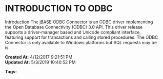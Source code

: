 # INTRODUCTION TO ODBC

Introduction The jBASE ODBC Connector is an ODBC driver implementing the Open Database Connectivity (ODBC) 3.0 API. This driver release supports a driver-manager based and Unicode compliant interface, featuring support for transactions and calling stored procedures. The ODBC Connector is only available to Windows platforms but SQL requests may be is  

**Created At:** 4/12/2017 9:21:51 PM  
**Updated At:** 5/3/2019 10:40:52 PM  

**Tags:**
<badge text='sql' vertical='middle' />
<badge text='odbc' vertical='middle' />

